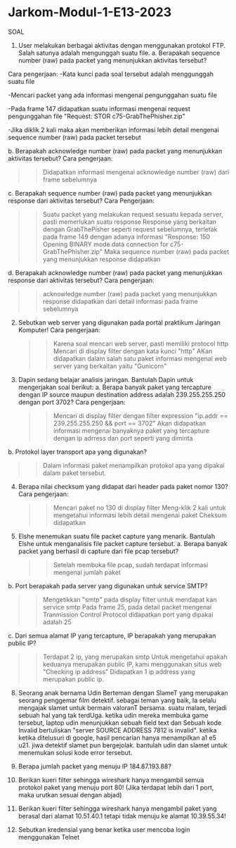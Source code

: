 # Jarkom-Modul-1-E13-2023

SOAL

1. User melakukan berbagai aktivitas dengan menggunakan protokol FTP. Salah satunya adalah mengunggah suatu file.
a. Berapakah sequence number (raw) pada packet yang menunjukkan aktivitas tersebut?

Cara pengerjaan:
   -Kata kunci pada soal tersebut adalah menggunggah suatu file
   
   -Mencari packet yang ada informasi mengenai pengunggahan suatu file
   
   -Pada frame 147 didapatkan suatu informasi mengenai request pengunggahan file "Request: STOR c75-GrabThePhisher.zip"
   
   -Jika diklik 2 kali maka akan memberikan informasi lebih detail mengenai sequence number (raw) pada packet tersebut

b. Berapakah acknowledge number (raw) pada packet yang menunjukkan aktivitas tersebut? 
Cara pengerjaan:
   >>Didapatkan informasi mengenai acknowledge number (raw) dari frame sebelumnya

c. Berapakah sequence number (raw) pada packet yang menunjukkan response dari aktivitas tersebut?
 Cara Pengerjaan:
   >>Suatu packet yang melakukan request sesuatu kepada server, pasti memerlukan suatu response
   >>Response yang berkaitan dengan GrabThePisher seperti request sebelumnya, terletak pada frame 149 dengan adanya informasi "Response: 150 Opening BINARY mode data            connection for c75-GrabThePhisher.zip"
   >>Maka sequence number (raw) pada packet yang menunjukkan response didapatkan

d. Berapakah acknowledge number (raw) pada packet yang menunjukkan response dari aktivitas tersebut?
Cara pengerjaan:
   >>acknowledge number (raw) pada packet yang menunjukkan response didapatkan dari detail informasi pada frame sebelumnya

2. Sebutkan web server yang digunakan pada portal praktikum Jaringan Komputer!
Cara pengerjaan:
   >>Karena soal mencari web server, pasti memiliki protocol http
   >>Mencari di display filter dengan kata kunci "http"
   >>AKan didapatkan dalam salah satu paket informasi mengenai web server yang berkaitan yaitu "Gunicorn"
   
3. Dapin sedang belajar analisis jaringan. Bantulah Dapin untuk mengerjakan soal berikut:
a. Berapa banyak paket yang tercapture dengan IP source maupun destination address adalah 239.255.255.250 dengan port 3702?
Cara pengerjaan:
   >>Mencari di display filter dengan filter expression "ip.addr == 239.255.255.250 && port == 3702"
   >>Akan didapatkan informasi mengenai banyaknya paket yang tercapture dengan ip adrress dan port seperti yang diminta

b. Protokol layer transport apa yang digunakan?
   >>Dalam informasi paket menampilkan protokol apa yang dipakai dalam paket tersebut.

4. Berapa nilai checksum yang didapat dari header pada paket nomor 130?
Cara pengerjaan:
   >>Mencari paket no 130 di display filter
   >>Meng-klik 2 kali untuk mengetahui informasi lebih detail mengenai paket
   >>Cheksum didapatkan
   
5. Elshe menemukan suatu file packet capture yang menarik. Bantulah Elshe untuk menganalisis file packet capture tersebut.
a. Berapa banyak packet yang berhasil di capture dari file pcap tersebut?
   >>Setelah membuka file pcap, sudah terdapat informasi mengenai jumlah paket
   
b. Port berapakah pada server yang digunakan untuk service SMTP?
   >>Mengetikkan "smtp" pada display filter untuk mendapat kan service smtp
   >>Pada frame 25, pada detail packet mengenai Tranmission Control Protocol didapatkan port yang dipakai adalah 25

c. Dari semua alamat IP yang tercapture, IP berapakah yang merupakan public IP?
   >>Terdapat 2 ip, yang merupakan smtp
   >>Untuk mengetahui apakah keduanya merupakan public IP, kami menggunakan situs web "Checking ip address"
   >>Didapatkan 1 ip address yang merupakan public ip.

8. Seorang anak bernama Udin Berteman dengan SlameT yang merupakan seorang penggemar film detektif. sebagai teman yang baik, Ia selalu mengajak slamet untuk bermain valoranT bersama. suatu malam, terjadi sebuah hal yang tak terdUga. ketika udin mereka membuka game tersebut, laptop udin menunjukkan sebuah field text dan Sebuah kode Invalid bertuliskan "server SOURCE ADDRESS 7812 is invalid". ketika ketika ditelusuri di google, hasil pencarian hanya menampilkan a1 e5 u21. jiwa detektif slamet pun bergejolak. bantulah udin dan slamet untuk menemukan solusi kode error tersebut.
   
9. Berapa jumlah packet yang menuju IP 184.87.193.88?
   
10. Berikan kueri filter sehingga wireshark hanya mengambil semua protokol paket yang menuju port 80! (Jika terdapat lebih dari 1 port, maka urutkan sesuai dengan abjad)
   
11. Berikan kueri filter sehingga wireshark hanya mengambil paket yang berasal dari alamat 10.51.40.1 tetapi tidak menuju ke alamat 10.39.55.34!
    
12. Sebutkan kredensial yang benar ketika user mencoba login menggunakan Telnet

